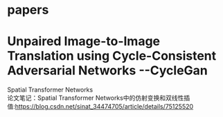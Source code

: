 # papers
Unpaired Image-to-Image Translation using Cycle-Consistent Adversarial Networks --CycleGan
=================================================================
Spatial Transformer Networks  
论文笔记：Spatial Transformer Networks中的仿射变换和双线性插值:https://blog.csdn.net/sinat_34474705/article/details/75125520


